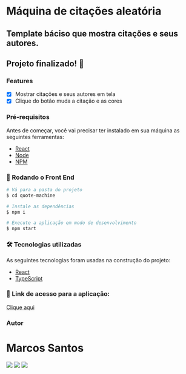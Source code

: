 # Máquina de citações aleatória

## Template báciso que mostra citações e seus autores.

## Projeto finalizado! 🚀

### Features

- [x] Mostrar citações e seus autores em tela 
- [x] Clique do botão muda a citação e as cores 

### Pré-requisitos

Antes de começar, você vai precisar ter instalado em sua máquina as seguintes ferramentas:

- [React](https://pt-br.reactjs.org/)
- [Node](https://nodejs.org/en/)
- [NPM](https://nodejs.org/en/)

### 🎲 Rodando o Front End

```bash
# Vá para a pasta do projeto
$ cd quote-machine

# Instale as dependências
$ npm i

# Execute a aplicação em modo de desenvolvimento
$ npm start

```

### 🛠 Tecnologias utilizadas

As seguintes tecnologias foram usadas na construção do projeto:

- [React](https://pt-br.reactjs.org/)
- [TypeScript](https://www.typescriptlang.org/docs/)

### 🚀 Link de acesso para a aplicação:

<a href="https://msc-santos.github.io/quote-machine">Clique aqui</a>

### Autor
# Marcos Santos

<div>
    <a href = "mailto:marcossamuel17@gmail.com"><img src="https://img.shields.io/badge/Gmail-D14836?style=for-the-badge&logo=gmail&logoColor=white" target="_blank"></a>
     <a href = "https://www.linkedin.com/in/marcos-samuel-1710"><img src="https://img.shields.io/badge/LinkedIn-0077B5?style=for-the-badge&logo=linkedin&logoColor=white" target="_blank"></a>
    <a href = "https://marcos1710.github.io/"><img src="https://img.shields.io/badge/website-000000?style=for-the-badge&logo=About.me&logoColor=white" target="_blank"></a>
</div>
